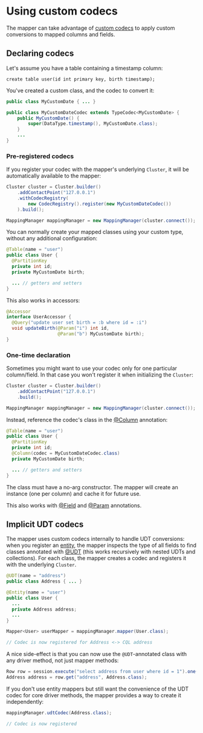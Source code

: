 # Using custom codecs

The mapper can take advantage of [custom codecs](../../custom_codecs/)
to apply custom conversions to mapped columns and fields.

## Declaring codecs

Let's assume you have a table containing a timestamp column:

```
create table user(id int primary key, birth timestamp);
```

You've created a custom class, and the codec to convert it:

```java
public class MyCustomDate { ... }

public class MyCustomDateCodec extends TypeCodec<MyCustomDate> {
    public MyCustomDate() {
        super(DataType.timestamp(), MyCustomDate.class);
    }
    ...
}
```

### Pre-registered codecs

If you register your codec with the mapper's underlying `Cluster`, it
will be automatically available to the mapper:

```java
Cluster cluster = Cluster.builder()
    .addContactPoint("127.0.0.1")
    .withCodecRegistry(
        new CodecRegistry().register(new MyCustomDateCodec())
    ).build();

MappingManager mappingManager = new MappingManager(cluster.connect());
```

You can normally create your mapped classes using your custom type,
without any additional configuration:

```java
@Table(name = "user")
public class User {
  @PartitionKey
  private int id;
  private MyCustomDate birth;

  ... // getters and setters
}
```

This also works in accessors:

```java
@Accessor
interface UserAccessor {
  @Query("update user set birth = :b where id = :i")
  void updateBirth(@Param("i") int id,
                   @Param("b") MyCustomDate birth);
}
```

### One-time declaration

Sometimes you might want to use your codec only for one particular
column/field. In that case you won't register it when initializing the
`Cluster`:

```java
Cluster cluster = Cluster.builder()
    .addContactPoint("127.0.0.1")
    .build();

MappingManager mappingManager = new MappingManager(cluster.connect());
```

Instead, reference the codec's class in the [@Column][column]
annotation:

```java
@Table(name = "user")
public class User {
  @PartitionKey
  private int id;
  @Column(codec = MyCustomDateCodec.class)
  private MyCustomDate birth;

  ... // getters and setters
}
```

The class must have a no-arg constructor. The mapper will create an
instance (one per column) and cache it for future use.

This also works with [@Field][field] and [@Param][param] annotations.

[column]:http://docs.datastax.com/en/drivers/java/3.0/com/datastax/driver/mapping/annotations/Column.html
[field]:http://docs.datastax.com/en/drivers/java/3.0/com/datastax/driver/mapping/annotations/Field.html
[param]:http://docs.datastax.com/en/drivers/java/3.0/com/datastax/driver/mapping/annotations/Param.html


## Implicit UDT codecs

The mapper uses custom codecs internally to handle UDT conversions: when
you register an [entity](../using/#entity-mappers), the mapper inspects
the type of all fields to find classes annotated with
[@UDT](../creating/#mapping-user-types) (this works recursively with
nested UDTs and collections). For each class, the mapper creates a codec
and registers it with the underlying `Cluster`.

```java
@UDT(name = "address")
public class Address { ... }

@Entity(name = "user")
public class User {
  ...
  private Address address;
  ...
}

Mapper<User> userMapper = mappingManager.mapper(User.class);

// Codec is now registered for Address <-> CQL address
```

A nice side-effect is that you can now use the `@UDT`-annotated class
with any driver method, not just mapper methods:

```java
Row row = session.execute("select address from user where id = 1").one();
Address address = row.get("address", Address.class);
```

If you don't use entity mappers but still want the convenience of the
UDT codec for core driver methods, the mapper provides a way to create
it independently:

```java
mappingManager.udtCodec(Address.class);

// Codec is now registered
```
